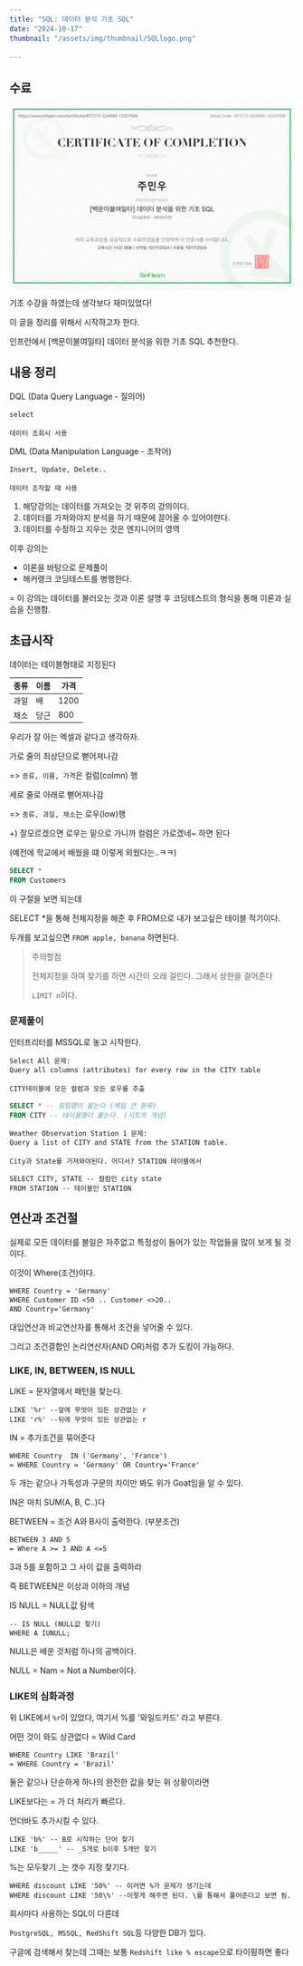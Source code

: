 ```yaml
---
title: "SQL: 데이터 분석 기초 SQL"
date: "2024-10-17"
thumbnail: "/assets/img/thumbnail/SQLlogo.png"

---
```


## 수료

![SQL_01_over](../../../images/SQL_POST_01/SQL_01_over.jpg)

기초 수강을 하였는데 생각보다 재미있었다! 

이 글을 정리를 위해서 시작하고자 한다.



인프런에서 [백문이불여일타] 데이터 분석을 위한 기초 SQL 추천한다.



## 내용 정리

DQL (Data Query Language - 질의어)

```
select

데이터 조회시 사용
```



 

DML (Data Manipulation Language - 조작어)

```
Insert, Update, Delete..

데이터 조작할 때 사용
```



1. 해당강의는 데이터를 가져오는 것 위주의 강의이다.
2. 데이터를 가져와야지 분석을 하기 때문에 끌어올 수 있어야한다.
3. 데이터를 수정하고 지우는 것은 엔지니어의 영역



이후 강의는

- 이론을 바탕으로 문제풀이
- 해커랭크 코딩테스트를 병행한다.



= 이 강의는 데이터를 불러오는 것과 이론 설명 후 코딩테스트의 형식을 통해 이론과 실습을 진행함.



## 초급시작

데이터는 테이블형태로 지정된다

| 종류 | 이름 | 가격 |
| ---- | ---- | ---- |
| 과일 | 배   | 1200 |
| 채소 | 당근 | 800  |

우리가 잘 아는 엑셀과 같다고 생각하자.



가로 줄의 최상단으로 뻗어져나감 

=>  `종류, 이름, 가격`은 컬럼(colmn) 행



세로 줄로 아래로 뻗어져나감

=> `종류, 과일, 채소`는 로우(low)행



+) 잘모르겠으면 로우는 밑으로 가니까 컬럼은 가로겠네~ 하면 된다

(예전에 학교에서 배웠을 떄 이렇게 외웠다는..ㅋㅋ)



```sql
SELECT *
FROM Customers
```

이 구절을 보면 되는데

SELECT *을 통해 전체지정을 해준 후  FROM으로 내가 보고싶은 테이블 적기이다.



두개를 보고싶으면 `FROM apple, banana` 하면된다.



> 주의할점
>
> 전체지정을 하여 찾기를 하면 시간이 오래 걸린다. 그래서 상한을 걸어준다
>
> `LIMIT n`이다.



### 문제풀이

인터프리터를 MSSQL로 놓고 시작한다.

```
Select All 문제: 
Query all columns (attributes) for every row in the CITY table 

CITY테이블에 모든 컬럼과 모든 로우를 추출
```

```SQL
SELECT * -- 컬럼명이 붙는다 (제일 큰 분류)
FROM CITY -- 테이블명이 붙는다. (시트의 개념)
```



```
Weather Observation Station 1 문제:
Query a list of CITY and STATE from the STATION table.

City과 State를 가져와야된다. 어디서? STATION 테이블에서
```

```mssql
SELECT CITY, STATE -- 컬럼인 city state
FROM STATION -- 테이블인 STATION 
```



## 연산과 조건절

실제로 모든 데이터를 볼일은 자주없고 특정성이 들어가 있는 작업들을 많이 보게 될 것이다.

이것이 Where(조건)이다.



```mssql
WHERE Country = 'Germany'
WHERE Customer ID <50 .. Customer <>20..
AND Country='Germany'
```

대입연산과 비교연산자를 통해서 조건을 넣어줄 수 있다.

그리고 조건결합인 논리연산자(AND OR)처럼 추가 도킹이 가능하다.



### LIKE, IN, BETWEEN, IS NULL

LIKE = 문자열에서 패턴을 찾는다.

```mssql
LIKE '%r' --앞에 무엇이 있든 상관없는 r
LIKE 'r%' --뒤에 무엇이 있든 상관없는 r
```



IN = 추가조건을 묶어준다

```mssql
WHERE Country  IN ('Germany', 'France')
= WHERE Country = 'Germany' OR Country='France'
```

두 개는 같으나 가독성과 구문의 차이만 봐도 위가 Goat임을 알 수 있다.

IN은 마치 SUM(A, B, C..)다



BETWEEN = 조건 A와 B사이 출력한다. (부분조건)

```mssql
BETWEEN 3 AND 5
= Where A >= 3 AND A <=5
```

3과 5를 포함하고 그 사이 값을 출력하라

즉 BETWEEN은 이상과 이하의 개념



IS NULL = NULL값 탐색

```mssql
-- IS NULL (NULL값 찾기)
WHERE A IUNULL;
```

NULL은 배운 것처럼 하나의 공백이다.

NULL = Nam = Not a Number이다.



### LIKE의 심화과정

위 LIKE에서 `%r`이 있었다, 여기서 %를 '와일드카드' 라고 부른다.

어떤 것이 와도 상관없다 = Wild Card



```mssql
WHERE Country LIKE 'Brazil'
= WHERE Country = 'Brazil'
```

둘은 같으나 단순하게 하나의 완전한 값을 찾는 위 상황이라면

LIKE보다는 = 가 더 처리가 빠르다.



언더바도 추가시킬 수 있다.

```mssql
LIKE 'b%' -- B로 시작하는 단어 찾기
LIKE 'b_____' -- _5개로 b이후 5개만 찾기
```

%는 모두찾기 _는 갯수 지정 찾기다.



```mssql
WHERE discount LIKE '50%' -- 이러면 %가 문제가 생기는데
WHERE discount LIKE '50\%' --이렇게 해주면 된다. \를 통해서 풀어준다고 보면 됨.
```



회사마다 사용하는 SQL이 다른데

`PostgreSQL, MSSQL, RedShift SQL`등 다양한 DB가 있다.

구글에 검색해서 찾는데 그때는 보통 `Redshift like % escape`으로 타이핑하면 좋다



